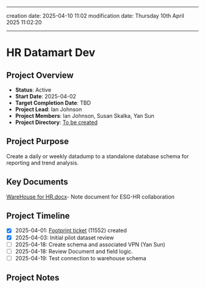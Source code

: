 
---
creation date: 2025-04-10 11:02
modification date: Thursday 10th April 2025 11:02:20

---
# HR Datamart Dev
## Project Overview
- **Status**: Active
- **Start Date**: 2025-04-02
- **Target Completion Date**: TBD
- **Project Lead**: Ian Johnson
- **Project Members**: Ian Johnson, Susan Skalka, Yan Sun
- **Project Directory**:  [To be created](file:////C:/Users/ijohnson/OneDrive%20-%20University%20of%20Vermont/Documents/projects/) 
## Project Purpose
Create a daily or weekly datadump to a standalone database schema for reporting and trend analysis.
## Key Documents
[WareHouse for HR.docx](https://uvmoffice-my.sharepoint.com/:w:/r/personal/sskalka_uvm_edu/Documents/WareHouse%20for%20HR.docx?d=web3080bf47ab47e0ab812bbc8976139b&csf=1&web=1&e=KhQhYQ)- Note document for ESG-HR collaboration

## Project Timeline

- [x] 2025-04-01: [Footprint ticket](https://footprints.uvm.edu) (11552) created 
- [x] 2025-04-03: Initial pilot dataset review
- [ ] 2025-04-18: Create schema and associated VPN (Yan Sun)
- [ ] 2025-04-18: Review Document and field logic. 
- [ ] 2025-04-19: Test connection to warehouse schema
## Project Notes
